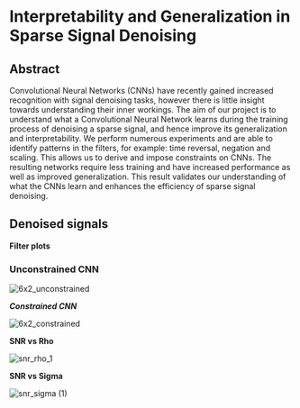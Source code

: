 # Interpretability and Generalization in Sparse Signal Denoising

## Abstract

Convolutional Neural Networks (CNNs) have recently gained increased recognition with signal denoising tasks, however there is little insight towards understanding their inner workings. The aim of our project is to understand what a Convolutional Neural Network learns during the training process of denoising a sparse signal, and hence improve its generalization and interpretability. We perform numerous experiments and are able to identify patterns in the filters, for example: time reversal, negation and scaling. This allows us to derive and impose constraints on CNNs. The resulting networks require less training and have increased performance as well as improved generalization. This result validates our understanding of what the CNNs learn and enhances the efficiency of sparse signal denoising.

## Denoised signals

**Filter plots**

### Unconstrained CNN

![6x2_unconstrained](https://user-images.githubusercontent.com/88984657/183673685-c4b93b67-657d-4300-a60e-2a89f219e131.svg)

***Constrained CNN***

![6x2_constrained](https://user-images.githubusercontent.com/88984657/183673804-54359960-f14a-4d4c-836b-e4106b517b0c.svg)

**SNR vs Rho**

![snr_rho_1](https://user-images.githubusercontent.com/88984657/183673201-820548c8-f6a4-41d6-8ded-374dc61771cd.svg)

**SNR vs Sigma**

![snr_sigma (1)](https://user-images.githubusercontent.com/88984657/183673159-0f385d5b-e879-422b-920f-696c17530ce1.svg)
